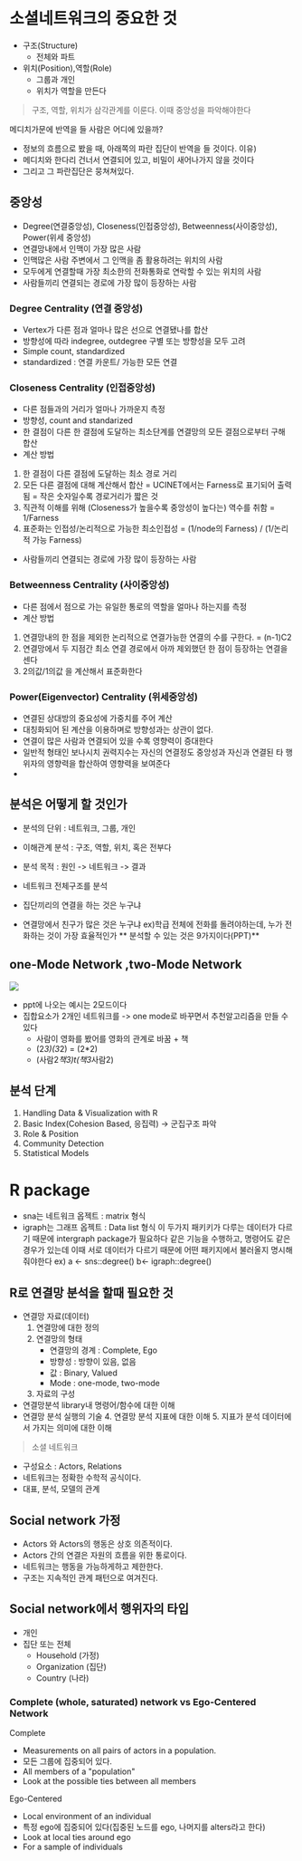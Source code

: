
# 소셜네트워크의 중요한 것
* 구조(Structure)
	*  전체와 파트
* 위치(Position),역할(Role)
	* 그룹과 개인
	* 위치가 역할을 만든다
> 구조, 역할, 위치가 삼각관계를 이룬다.
> 이때 중앙성을 파악해야한다

메디치가문에 반역을 들 사람은 어디에 있을까?
* 정보의 흐름으로 봤을 때, 아래쪽의 파란 집단이 반역을 들 것이다.
이유) 
* 메디치와 한다리 건너서 연결되어 있고, 비밀이 새어나가지 않을 것이다
* 그리고 그 파란집단은 뭉쳐쳐있다.


## 중앙성
* Degree(연결중앙성), Closeness(인접중앙성), Betweenness(사이중앙성), Power(위세 중앙성)
* 연결망내에서 인맥이 가장 많은 사람
* 인맥많은 사람 주변에서 그 인맥을 좀 활용하려는 위치의 사람
* 모두에게 연결할때 가장 최소한의 전화통화로 연락할 수 있는 위치의 사람
* 사람들끼리 연결되는 경로에 가장 많이 등장하는 사람

### Degree Centrality (연결 중앙성)
* Vertex가 다른 점과 얼마나 많은 선으로 연결됐나를 합산
* 방향성에 따라 indegree, outdegree 구별 또는 방향성을 모두 고려
* Simple count, standardized
* standardized : 연결 카운트/ 가능한 모든 연결

### Closeness Centrality (인접중앙성)
* 다른 점들과의 거리가 얼마나 가까운지 측정
* 방향성, count and standarized
* 한 결점이 다른 한 결점에 도달하는 최소단계를 연결망의 모든 결점으로부터 구해 합산
* 계산 방법
1. 한 결점이 다른 결점에 도달하는 최소 경로 거리
2. 모든 다른 결점에 대해 계산해서 합산
= UCINET에서는 Farness로 표기되어 출력됨 = 작은 숫자일수록 경로거리가 짧은 것
3. 직관적 이해를 위해 (Closeness가 높을수록 중앙성이 높다는) 역수를 취함 = 1/Farness
4. 표준화는 인접성/논리적으로 가능한 최소인접성 = (1/node의 Farness) / (1/논리적 가능 Farness)
* 사람들끼리 연결되는 경로에 가장 많이 등장하는 사람

### Betweenness Centrality (사이중앙성)
* 다른 점에서 점으로 가는 유일한 통로의 역할을 얼마나 하는지를 측정
* 계산 방법
1. 연결망내의 한 점을 제외한 논리적으로 연결가능한 연결의 수를 구한다. = (n-1)C2
2. 연결망에서 두 지점간 최소 연결 경로에서 아까 제외했던 한 점이 등장하는 연결을 센다
3. 2의값/1의값 을 계산해서 표준화한다

### Power(Eigenvector) Centrality (위세중앙성)
* 연결된 상대방의 중요성에 가중치를 주어 계산
* 대칭화되어 된 계산을 이용하며로 방향성과는 상관이 없다.
* 연결이 많은 사람과 연결되어 있을 수록 영향력이 증대한다
* 일반적 형태인 보나시치 권력지수는 자신의 연결정도 중앙성과 자신과 연결된 타 행위자의 영향력을 합산하여 영향력을 보여준다
* 


## 분석은 어떻게 할 것인가
* 분석의 단위 : 네트워크, 그룹, 개인
* 이해관계 분석 : 구조, 역할, 위치, 혹은 전부다
* 분석 목적 : 원인 -> 네트워크 -> 결과

* 네트워크 전체구조를 분석
* 집단끼리의 연결을 하는 것은 누구냐
* 연결망에서 친구가 많은 것은 누구냐
ex)학급 전체에 전화를 돌려야하는데, 누가 전화하는 것이 가장 효율적인가
** 분석할 수 있는 것은 9가지이다(PPT)**

## one-Mode Network ,two-Mode Network
<image src = "/images/onemode.PNG">

- ppt에 나오는 예시는 2모드이다
- 집합요소가 2개인 네트워크를 -> one mode로 바꾸면서 추천알고리즘을 만들 수 있다
	- 사람이 영화를 봤어를 영화의 관계로 바꿈 + 책
	- (2*3)(3*2) = (2*2)
	- (사람2*책3)t(책3*사람2)

## 분석 단계
1. Handling Data & Visualization with R
2. Basic Index(Cohesion Based, 응집력) -> 군집구조 파악
3. Role & Position
4. Community Detection
5. Statistical Models

# R package
* sna는 네트워크 옵젝트 : matrix 형식
* igraph는 그래프 옵젝트 : Data list 형식
이 두가지 패키키가 다루는 데이터가 다르기 때문에 intergraph package가 필요하다
같은 기능을 수행하고, 명령어도 같은 경우가 있는데 이때 서로 데이터가 다르기 때문에 어떤 패키지에서 불러올지 명시해줘야한다
ex) a <- sns::degree()
b<- igraph::degree()

## R로 연결망 분석을 할때 필요한 것
* 연결망 자료(데이터)
	1. 연결망에 대한 정의
	2. 연결망의 형태
		* 연결망의 경계 : Complete, Ego
		* 방향성 : 방향이 있음, 없음
		* 값 : Binary, Valued
		* Mode : one-mode, two-mode
	3. 자료의 구성
* 연결망분석 library내 명령어/함수에 대한 이해
* 연결망 분석 실행의 기술
	4. 연결망 분석 지표에 대한 이해
	5. 지표가 분석 데이터에서 가지는 의미에 대한 이해

> 소셜 네트워크
* 구성요소 : Actors, Relations
* 네트워크는 정확한 수학적 공식이다.
* 대표, 분석, 모델의 관계

## Social network 가정
- Actors 와 Actors의 행동은 상호 의존적이다.
- Actors 간의 연결은 자원의 흐름을 위한 통로이다.
- 네트워크는 행동을 가능하게하고 제한한다.
- 구조는 지속적인 관계 패턴으로 여겨진다.

## Social network에서 행위자의 타입
- 개인
- 집단 또는 전체
	- Household (가정)
	- Organization (집단)
	- Country (나라)

### Complete (whole, saturated) network vs Ego-Centered Network
Complete
* Measurements on all pairs of actors in a population.
* 모든 그룹에 집중되어 있다.
* All members of a "population"
* Look at the possible ties between all members

Ego-Centered
* Local environment of an individual
* 특정 ego에 집중되어 있다(집중된 노드를 ego, 나머지를 alters라고 한다)
* Look at local ties around ego
* For a sample of individuals






<!--stackedit_data:
eyJoaXN0b3J5IjpbLTEwMzU0OTA3MTYsMTY1NzE5NTc5NiwxMD
IyNjEwMDI4LDIxMDU5MDM1MjAsMjg2MTQ3NTYwLC05OTUzMjU0
OTksMTY2Nzk5NDk3MywtNDYyMzA4Nzc0LDE1NDYwMjAyODgsLT
YwMTQ2OTMxNiwtMjQ3Njc5NTUyLDY2NTY2MTA1MiwxMzQ0MTk3
MTk4LC0xNDYyOTUzOTMsLTE0NTk4NDYxNTNdfQ==
-->